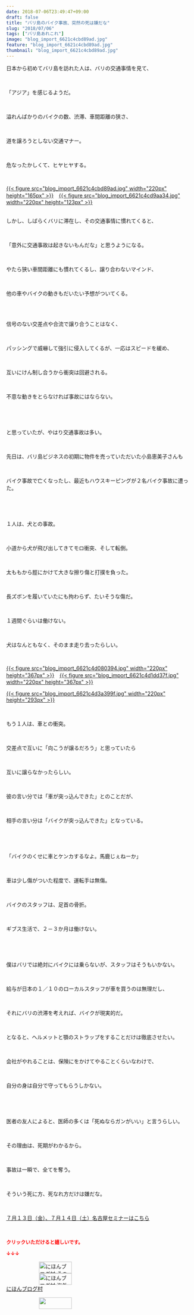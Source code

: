```yaml
---
date: 2018-07-06T23:49:47+09:00
draft: false
title: "バリ島のバイク事故、突然の死は嫌だな"
slug: "2018/07/06"
tags: ["バリ島あれこれ"]
image: "blog_import_6621c4cbd89ad.jpg"
feature: "blog_import_6621c4cbd89ad.jpg"
thumbnail: "blog_import_6621c4cbd89ad.jpg"
---
```

<p>日本から初めてバリ島を訪れた人は、バリの交通事情を見て、</p><p> </p><p>「アジア」を感じるようだ。</p><p> </p><p>溢れんばかりのバイクの数、渋滞、車間距離の狭さ、</p><p> </p><p>道を譲ろうとしない交通マナー。</p><p> </p><p>危なったかしくて、ヒヤヒヤする。</p><p> </p><p><a href="blog_import_6621c4cbd89ad.jpg">{{< figure src="blog_import_6621c4cbd89ad.jpg" width="220px" height="165px" >}}</a>　<a href="blog_import_6621c4cf23195.jpg">{{< figure src="blog_import_6621c4cd9aa34.jpg" width="220px" height="123px" >}}</a></p><p><br/>しかし、しばらくバリに滞在し、その交通事情に慣れてくると、</p><p> </p><p>「意外に交通事故は起きないもんだな」と思うようになる。</p><p> </p><p>やたら狭い車間距離にも慣れてくるし、譲り合わないマインド、</p><p> </p><p>他の車やバイクの動きもだいたい予想がついてくる。</p><p> </p><p><br/>信号のない交差点や合流で譲り合うことはなく、</p><p> </p><p>パッシングで威嚇して強引に侵入してくるが、一応はスピードを緩め、</p><p> </p><p>互いにけん制し合うから衝突は回避される。</p><p> </p><p>不意な動きをとらなければ事故にはならない。</p><p> </p><p> </p><p>と思っていたが、やはり交通事故は多い。</p><p> </p><p>先日は、バリ島ビジネスの初期に物件を売っていただいた小島恵美子さんも</p><p> </p><p>バイク事故で亡くなったし、最近もハウスキーピングが２名バイク事故に遭った。</p><p> </p><p> </p><p>１人は、犬との事故。</p><p> </p><p>小道から犬が飛び出してきてモロ衝突、そして転倒。</p><p> </p><p>太ももから脛にかけて大きな擦り傷と打撲を負った。</p><p> </p><p>長ズボンを履いていたにも拘わらず、たいそうな傷だ。</p><p> </p><p>１週間ぐらいは働けない。</p><p> </p><p>犬はなんともなく、そのまま走り去ったらしい。</p><p> </p><p><a href="blog_import_6621c4d080394.jpg">{{< figure src="blog_import_6621c4d080394.jpg" width="220px" height="367px" >}}</a>　<a href="blog_import_6621c4d1dd37f.jpg">{{< figure src="blog_import_6621c4d1dd37f.jpg" width="220px" height="367px" >}}</a></p><p><a href="blog_import_6621c4d3a399f.jpg">{{< figure src="blog_import_6621c4d3a399f.jpg" width="220px" height="293px" >}}</a></p><p> </p><p>もう１人は、車との衝突。</p><p> </p><p>交差点で互いに「向こうが譲るだろう」と思っていたら</p><p> </p><p>互いに譲らなかったらしい。</p><p> </p><p>彼の言い分では「車が突っ込んできた」とのことだが、</p><p> </p><p>相手の言い分は「バイクが突っ込んできた」となっている。</p><p> </p><p> </p><p>「バイクのくせに車とケンカするなよ。馬鹿じぇねーか」</p><p> </p><p>車は少し傷がついた程度で、運転手は無傷。</p><p> </p><p>バイクのスタッフは、足首の骨折。</p><p> </p><p>ギブス生活で、２－３か月は働けない。</p><p> </p><p> </p><p>僕はバリでは絶対にバイクには乗らないが、スタッフはそうもいかない。</p><p> </p><p>給与が日本の１／１０のローカルスタッフが車を買うのは無理だし、</p><p> </p><p>それにバリの渋滞を考えれば、バイクが現実的だ。</p><p> </p><p>となると、ヘルメットと顎のストラップをすることだけは徹底させたい。</p><p> </p><p>会社がやれることは、保険にをかけてやることくらいなわけで、</p><p> </p><p>自分の身は自分で守ってもらうしかない。</p><p> </p><p> </p><p>医者の友人によると、医師の多くは「死ぬならガンがいい」と言うらしい。</p><p> </p><p>その理由は、死期がわかるから。</p><p> </p><p>事故は一瞬で、全てを奪う。</p><p> </p><p>そういう死に方、死なれ方だけは嫌だな。</p><p> </p><p><a href="entry-12382733710.html" target="_blank">７月１３日（金）、７月１４日（土）名古屋セミナーはこちら</a></p><p> </p><p><font color="#ff0000" size="2"><strong>クリックいただけると嬉しいです。</strong></font></p><p><font color="#ff0000" size="2"><strong>↓↓↓</strong></font></p><p><a href="ranking.html?p_cid=01260127" id="&amp;blogmura_banner" target="_blank"><img alt="にほんブログ村 その他生活ブログ 不動産投資へ" border="0" height="31" src="data:image/svg+xml;charset=utf-8,%3Csvg%20xmlns%3D%22http%3A%2F%2Fwww.w3.org%2F2000%2Fsvg%22%20title%3D%22Placeholder%20for%20Images%22%20role%3D%22presentation%22%20viewBox%3D%220%200%2088%2031%22%20%2F%3E" width="88" data-src="https://img-proxy.blog-video.jp/images?url=http%3A%2F%2Flife.blogmura.com%2Fhudousantoushi%2Fimg%2Fhudousantoushi88_31.gif" style="aspect-ratio: auto 88 / 31;"/><noscript><img alt="にほんブログ村 その他生活ブログ 不動産投資へ" border="0" height="31" src="https://img-proxy.blog-video.jp/images?url=http%3A%2F%2Flife.blogmura.com%2Fhudousantoushi%2Fimg%2Fhudousantoushi88_31.gif" width="88"></noscript></a><br/><a href="ranking.html?p_cid=01260127" target="_blank"><img alt="にほんブログ村 海外生活ブログ バリ島情報へ" border="0" height="31" src="data:image/svg+xml;charset=utf-8,%3Csvg%20xmlns%3D%22http%3A%2F%2Fwww.w3.org%2F2000%2Fsvg%22%20title%3D%22Placeholder%20for%20Images%22%20role%3D%22presentation%22%20viewBox%3D%220%200%2088%2031%22%20%2F%3E" width="88" data-src="https://img-proxy.blog-video.jp/images?url=http%3A%2F%2Foverseas.blogmura.com%2Fbali%2Fimg%2Fbali88_31.gif" style="aspect-ratio: auto 88 / 31;"/><noscript><img alt="にほんブログ村 海外生活ブログ バリ島情報へ" border="0" height="31" src="https://img-proxy.blog-video.jp/images?url=http%3A%2F%2Foverseas.blogmura.com%2Fbali%2Fimg%2Fbali88_31.gif" width="88"></noscript></a><br/><a href="ranking.html?p_cid=01260127" target="_blank">にほんブログ村</a></p><p><a href="link.php?1804582" title="人気ブログランキングへ"><img border="0" height="31" src="data:image/svg+xml;charset=utf-8,%3Csvg%20xmlns%3D%22http%3A%2F%2Fwww.w3.org%2F2000%2Fsvg%22%20title%3D%22Placeholder%20for%20Images%22%20role%3D%22presentation%22%20viewBox%3D%220%200%2088%2031%22%20%2F%3E" width="88" data-src="https://blog.with2.net/img/banner/banner_22.gif" style="aspect-ratio: auto 88 / 31;"/><noscript><img border="0" height="31" src="https://blog.with2.net/img/banner/banner_22.gif" width="88"></noscript></a></p><p> </p>

